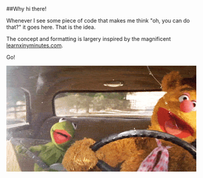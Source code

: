 ##Why hi there! 

Whenever I see some piece of code that makes me think "oh, you can do that?" it goes here. That is the idea.

The concept and formatting is largery inspired by the magnificent [learnxinyminutes.com](http://learnxinyminutes.com/).

Go!

![thumbs up](fozzy-bear.gif)
